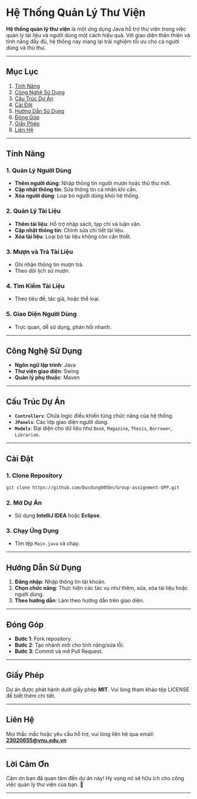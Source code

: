 
# **Hệ Thống Quản Lý Thư Viện**

**Hệ thống quản lý thư viện** là một ứng dụng Java hỗ trợ thư viện trong việc quản lý tài liệu và người dùng một cách hiệu quả. Với giao diện thân thiện và tính năng đầy đủ, hệ thống này mang lại trải nghiệm tối ưu cho cả người dùng và thủ thư.

---

## **Mục Lục**
1. [Tính Năng](#tính-năng)
2. [Công Nghệ Sử Dụng](#công-nghệ-sử-dụng)
3. [Cấu Trúc Dự Án](#cấu-trúc-dự-án)
4. [Cài Đặt](#cài-đặt)
5. [Hướng Dẫn Sử Dụng](#hướng-dẫn-sử-dụng)
6. [Đóng Góp](#đóng-góp)
7. [Giấy Phép](#giấy-phép)
8. [Liên Hệ](#liên-hệ)

---

## **Tính Năng**

### **1. Quản Lý Người Dùng**
- **Thêm người dùng**: Nhập thông tin người mượn hoặc thủ thư mới.
- **Cập nhật thông tin**: Sửa thông tin cá nhân khi cần.
- **Xóa người dùng**: Loại bỏ người dùng khỏi hệ thống.

### **2. Quản Lý Tài Liệu**
- **Thêm tài liệu**: Hỗ trợ nhập sách, tạp chí và luận văn.
- **Cập nhật thông tin**: Chỉnh sửa chi tiết tài liệu.
- **Xóa tài liệu**: Loại bỏ tài liệu không còn cần thiết.

### **3. Mượn và Trả Tài Liệu**
- Ghi nhận thông tin mượn trả.
- Theo dõi lịch sử mượn.

### **4. Tìm Kiếm Tài Liệu**
- Theo tiêu đề, tác giả, hoặc thể loại.

### **5. Giao Diện Người Dùng**
- Trực quan, dễ sử dụng, phản hồi nhanh.

---

## **Công Nghệ Sử Dụng**
- **Ngôn ngữ lập trình**: Java  
- **Thư viện giao diện**: Swing  
- **Quản lý phụ thuộc**: Maven  

---

## **Cấu Trúc Dự Án**
- **`Controllers`**: Chứa logic điều khiển từng chức năng của hệ thống.
- **`JPanels`**: Các lớp giao diện người dùng.
- **`Models`**: Đại diện cho dữ liệu như `Book`, `Magazine`, `Thesis`, `Borrower`, `Librarian`.

---

## **Cài Đặt**

### **1. Clone Repository**
```bash
git clone https://github.com/Ducdung005bn/Group-assignment-OPP.git
```

### **2. Mở Dự Án**
- Sử dụng **IntelliJ IDEA** hoặc **Eclipse**.

### **3. Chạy Ứng Dụng**
- Tìm tệp `Main.java` và chạy.

---

## **Hướng Dẫn Sử Dụng**

1. **Đăng nhập**: Nhập thông tin tài khoản.  
2. **Chọn chức năng**: Thực hiện các tác vụ như thêm, sửa, xóa tài liệu hoặc người dùng.  
3. **Theo hướng dẫn**: Làm theo hướng dẫn trên giao diện.

---

## **Đóng Góp**
- **Bước 1**: Fork repository.  
- **Bước 2**: Tạo nhánh mới cho tính năng/sửa lỗi.  
- **Bước 3**: Commit và mở Pull Request.  

---

## **Giấy Phép**
Dự án được phát hành dưới giấy phép **MIT**. Vui lòng tham khảo tệp LICENSE để biết thêm chi tiết.

---

## **Liên Hệ**
Mọi thắc mắc hoặc yêu cầu hỗ trợ, vui lòng liên hệ qua email:  
**23020655@vnu.edu.vn**

---

## **Lời Cảm Ơn**
Cảm ơn bạn đã quan tâm đến dự án này! Hy vọng nó sẽ hữu ích cho công việc quản lý thư viện của bạn. 🌟

---
